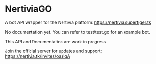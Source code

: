 # NertiviaGO
A bot API wrapper for the Nertivia platform: https://nertivia.supertiger.tk

No documentation yet. You can refer to test/test.go for an example bot.


This API and Documentation are work in progress.

Join the official server for updates and support: https://nertivia.tk/invites/oaalqA
